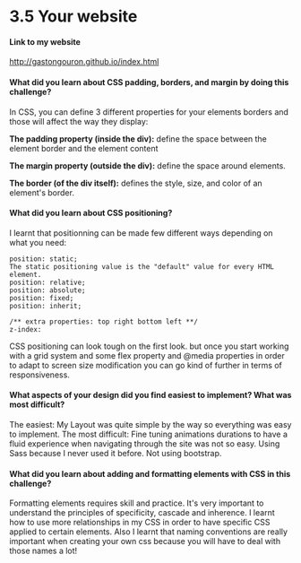 # 3.5 Your website
#### Link to my website
http://gastongouron.github.io/index.html

#### What did you learn about CSS padding, borders, and margin by doing this challenge?
In CSS, you can define 3 different properties for your elements borders and those will affect the way they display:

**The padding property (inside the div):** define the space between the element border and the element content

**The margin property (outside the div):** define the space around elements.

**The border (of the div itself):** defines the style, size, and color of an element's border.

#### What did you learn about CSS positioning?
I learnt that positionning can be made few different ways depending on what you need:
```
position: static;
The static positioning value is the "default" value for every HTML element.
position: relative;
position: absolute;
position: fixed;
position: inherit;

/** extra properties: top right bottom left **/
z-index:
```
CSS positioning can look tough on the first look. but once you start working with a grid system and some flex property and @media properties in order to adapt to screen size modification you can go kind of further in terms of responsiveness.

#### What aspects of your design did you find easiest to implement? What was most difficult?
The easiest: My Layout was quite simple by the way so everything was easy to implement.
The most difficult:
Fine tuning animations durations to have a fluid experience when navigating through the site was not so easy.
Using Sass because I never used it before.
Not using bootstrap.

#### What did you learn about adding and formatting elements with CSS in this challenge?
Formatting elements requires skill and practice. It's very important to understand the principles of specificity, cascade and inherence. I learnt how to use more relationships in my CSS in order to have specific CSS applied to certain elements. Also I learnt that naming conventions are really important when creating your own css because you will have to deal with those names a lot!